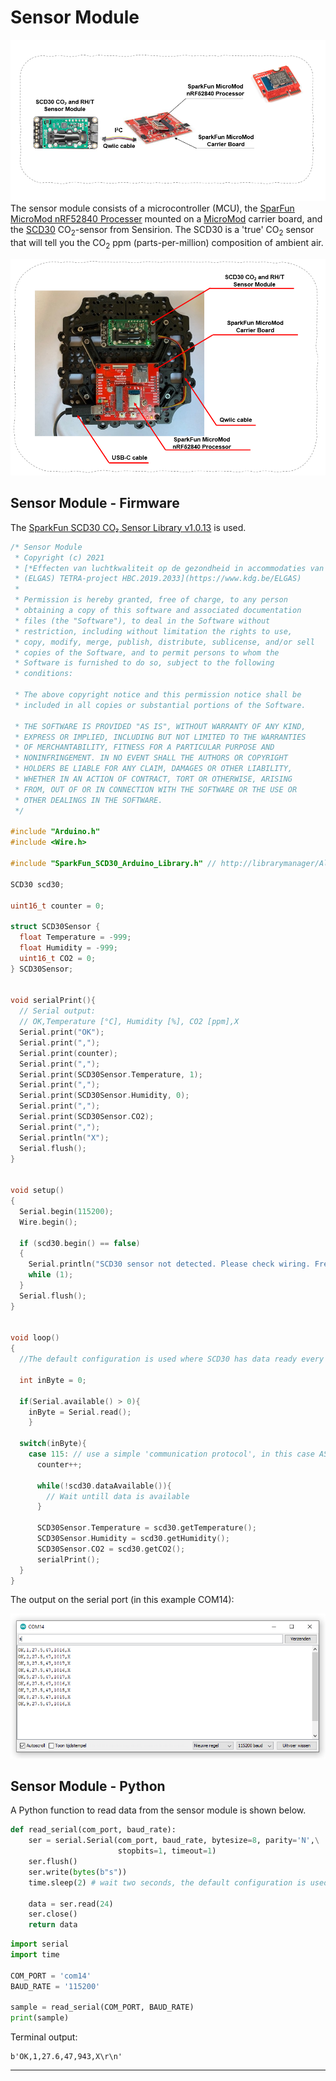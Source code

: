 # Sensor Module 

![IoT_System](.\img\IoT_Sensor_Module\IoT_Sensor_Module.PNG)The sensor module consists of a microcontroller (MCU), the [SparFun MicroMod nRF52840 Processer](https://www.sparkfun.com/products/16984) mounted on a [MicroMod](https://www.sparkfun.com/micromod) carrier board, and the [SCD30](https://www.sensirion.com/en/environmental-sensors/carbon-dioxide-sensors/carbon-dioxide-sensors-scd30/) CO<sub>2</sub>-sensor from Sensirion. The SCD30 is a 'true' CO<sub>2</sub> sensor that will tell you the CO<sub>2</sub> ppm (parts-per-million) composition of ambient air. 

![IoT_System_Setup](.\img\IoT_Sensor_Module\IoT_System_Setup.PNG)



## Sensor Module - Firmware

The [SparkFun SCD30 CO₂ Sensor Library v1.0.13](https://github.com/sparkfun/SparkFun_SCD30_Arduino_Library ) is used.

```C++
/* Sensor Module
 * Copyright (c) 2021
 * [*Effecten van luchtkwaliteit op de gezondheid in accommodaties van schepen  
 * (ELGAS) TETRA-project HBC.2019.2033](https://www.kdg.be/ELGAS)
 *
 * Permission is hereby granted, free of charge, to any person
 * obtaining a copy of this software and associated documentation
 * files (the "Software"), to deal in the Software without
 * restriction, including without limitation the rights to use,
 * copy, modify, merge, publish, distribute, sublicense, and/or sell
 * copies of the Software, and to permit persons to whom the
 * Software is furnished to do so, subject to the following
 * conditions:

 * The above copyright notice and this permission notice shall be
 * included in all copies or substantial portions of the Software.

 * THE SOFTWARE IS PROVIDED "AS IS", WITHOUT WARRANTY OF ANY KIND,
 * EXPRESS OR IMPLIED, INCLUDING BUT NOT LIMITED TO THE WARRANTIES
 * OF MERCHANTABILITY, FITNESS FOR A PARTICULAR PURPOSE AND
 * NONINFRINGEMENT. IN NO EVENT SHALL THE AUTHORS OR COPYRIGHT
 * HOLDERS BE LIABLE FOR ANY CLAIM, DAMAGES OR OTHER LIABILITY,
 * WHETHER IN AN ACTION OF CONTRACT, TORT OR OTHERWISE, ARISING
 * FROM, OUT OF OR IN CONNECTION WITH THE SOFTWARE OR THE USE OR
 * OTHER DEALINGS IN THE SOFTWARE.
 */

#include "Arduino.h"
#include <Wire.h>

#include "SparkFun_SCD30_Arduino_Library.h" // http://librarymanager/All#SparkFun_SCD30

SCD30 scd30;

uint16_t counter = 0;

struct SCD30Sensor {
  float Temperature = -999;
  float Humidity = -999;
  uint16_t CO2 = 0;
} SCD30Sensor;


void serialPrint(){
  // Serial output: 
  // OK,Temperature [°C], Humidity [%], CO2 [ppm],X
  Serial.print("OK");
  Serial.print(",");
  Serial.print(counter);
  Serial.print(",");
  Serial.print(SCD30Sensor.Temperature, 1);
  Serial.print(",");
  Serial.print(SCD30Sensor.Humidity, 0);
  Serial.print(",");
  Serial.print(SCD30Sensor.CO2);
  Serial.print(",");
  Serial.println("X");
  Serial.flush();
}


void setup()
{
  Serial.begin(115200);
  Wire.begin();

  if (scd30.begin() == false)
  {
    Serial.println("SCD30 sensor not detected. Please check wiring. Freezing...");
    while (1);
  }
  Serial.flush();
}


void loop()
{
  //The default configuration is used where SCD30 has data ready every two seconds.

  int inByte = 0;

  if(Serial.available() > 0){
    inByte = Serial.read();
    }

  switch(inByte){
    case 115: // use a simple 'communication protocol', in this case ASCII lower case letter s
      counter++;

      while(!scd30.dataAvailable()){
        // Wait untill data is available
      }

      SCD30Sensor.Temperature = scd30.getTemperature();
      SCD30Sensor.Humidity = scd30.getHumidity();
      SCD30Sensor.CO2 = scd30.getCO2();
      serialPrint();
  }
}
```



The output on the serial port (in this example COM14):

![serial_output](\img\IoT_Sensor_Module\serial_output.PNG)



## Sensor Module - Python

A Python function to read data from the sensor module is shown below.

```python
def read_serial(com_port, baud_rate):
    ser = serial.Serial(com_port, baud_rate, bytesize=8, parity='N',\
                        stopbits=1, timeout=1)
    ser.flush()
    ser.write(bytes(b"s"))
    time.sleep(2) # wait two seconds, the default configuration is used where SCD30 has data ready every two seconds.

    data = ser.read(24)
    ser.close()
    return data
```

```Python
import serial
import time

COM_PORT = 'com14'
BAUD_RATE = '115200'

sample = read_serial(COM_PORT, BAUD_RATE)
print(sample)
```

Terminal output:

```Terminal
b'OK,1,27.6,47,943,X\r\n'
```

---

